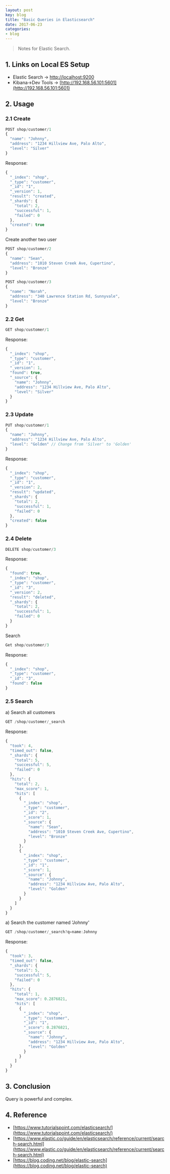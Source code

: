 ```yaml
---
layout: post
key: blog
title: "Basic Queries in Elasticsearch"
date: 2017-06-23
categories:
- blog
---
```


> Notes for Elastic Search.

## 1. Links on Local ES Setup
* Elastic Search -> [http://localhost:9200](http://localhost:9200)
* Kibana->Dev Tools -> [http://192.168.56.101:5601](http://192.168.56.101:5601)

## 2. Usage
### 2.1 Create
```javascript
POST shop/customer/1
{
  "name": "Johnny",
  "address": "1234 Hillview Ave, Palo Alto",
  "level": "Silver"
}
```
Response:
```javascript
{
  "_index": "shop",
  "_type": "customer",
  "_id": "1",
  "_version": 1,
  "result": "created",
  "_shards": {
    "total": 2,
    "successful": 1,
    "failed": 0
  },
  "created": true
}
```

Create another two user
```javascript
POST shop/customer/2
{
  "name": "Sean",
  "address": "1010 Steven Creek Ave, Cupertino",
  "level": "Bronze"
}

POST shop/customer/3
{
  "name": "Norah",
  "address": "340 Lawrence Station Rd, Sunnyvale",
  "level": "Bronze"
}
```

### 2.2 Get
```javascript
GET shop/customer/1
```
Response:
```javascript
{
  "_index": "shop",
  "_type": "customer",
  "_id": "1",
  "_version": 1,
  "found": true,
  "_source": {
    "name": "Johnny",
    "address": "1234 Hillview Ave, Palo Alto",
    "level": "Silver"
  }
}
```

### 2.3 Update
```javascript
PUT shop/customer/1
{
  "name": "Johnny",
  "address": "1234 Hillview Ave, Palo Alto",
  "level": "Golden" // Change from 'Silver' to 'Golden'
}
```
Response:
```javascript
{
  "_index": "shop",
  "_type": "customer",
  "_id": "1",
  "_version": 2,
  "result": "updated",
  "_shards": {
    "total": 2,
    "successful": 1,
    "failed": 0
  },
  "created": false
}
```
### 2.4 Delete
```javascript
DELETE shop/customer/3
```
Response:
```javascript
{
  "found": true,
  "_index": "shop",
  "_type": "customer",
  "_id": "3",
  "_version": 2,
  "result": "deleted",
  "_shards": {
    "total": 2,
    "successful": 1,
    "failed": 0
  }
}
```
Search
```javascript
Get shop/customer/3
```
Response:
```javascript
{
  "_index": "shop",
  "_type": "customer",
  "_id": "3",
  "found": false
}
```
### 2.5 Search
a) Search all customers
```javascript
GET /shop/customer/_search
```
Response:
```javascript
{
  "took": 4,
  "timed_out": false,
  "_shards": {
    "total": 5,
    "successful": 5,
    "failed": 0
  },
  "hits": {
    "total": 2,
    "max_score": 1,
    "hits": [
      {
        "_index": "shop",
        "_type": "customer",
        "_id": "2",
        "_score": 1,
        "_source": {
          "name": "Sean",
          "address": "1010 Steven Creek Ave, Cupertino",
          "level": "Bronze"
        }
      },
      {
        "_index": "shop",
        "_type": "customer",
        "_id": "1",
        "_score": 1,
        "_source": {
          "name": "Johnny",
          "address": "1234 Hillview Ave, Palo Alto",
          "level": "Golden"
        }
      }
    ]
  }
}
```
a) Search the customer named 'Johnny'
```javascript
GET /shop/customer/_search?q=name:Johnny
```
Response:
```javascript
{
  "took": 3,
  "timed_out": false,
  "_shards": {
    "total": 5,
    "successful": 5,
    "failed": 0
  },
  "hits": {
    "total": 1,
    "max_score": 0.2876821,
    "hits": [
      {
        "_index": "shop",
        "_type": "customer",
        "_id": "1",
        "_score": 0.2876821,
        "_source": {
          "name": "Johnny",
          "address": "1234 Hillview Ave, Palo Alto",
          "level": "Golden"
        }
      }
    ]
  }
}
```

## 3. Conclusion
Query is powerful and complex.

## 4. Reference
* [https://www.tutorialspoint.com/elasticsearch/](https://www.tutorialspoint.com/elasticsearch/)
* [https://www.elastic.co/guide/en/elasticsearch/reference/current/search-search.html](https://www.elastic.co/guide/en/elasticsearch/reference/current/search-search.html)
* [https://blog.coding.net/blog/elastic-search](https://blog.coding.net/blog/elastic-search)  
